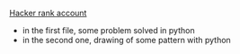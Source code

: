 [Hacker rank account](https://www.hackerrank.com/moinshawon)

- in the first file, some problem solved in python
- in the second one, drawing of some pattern with python
